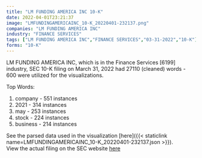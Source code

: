 ```yaml
---
title: "LM FUNDING AMERICA INC 10-K"
date: 2022-04-01T23:21:37
image: "LMFUNDINGAMERICAINC_10-K_20220401-232137.png"
companies: "LM FUNDING AMERICA INC"
industry: "FINANCE SERVICES"
tags: ["LM FUNDING AMERICA INC","FINANCE SERVICES","03-31-2022","10-K"]
forms: "10-K"
---
```

LM FUNDING AMERICA INC, which is in the Finance Services [6199] industry, SEC 10-K filing on March 31, 2022 had 27110 (cleaned) words - 600 were utilized for the visualizations.

Top Words:
1. company - 551 instances
2. 2021 - 314 instances
3. may - 253 instances
4. stock - 224 instances
5. business - 214 instances


See the parsed data used in the visualization [here]({{< staticlink name=LMFUNDINGAMERICAINC_10-K_20220401-232137.json >}}).  
View the actual filing on the SEC website [here](https://www.sec.gov/Archives/edgar/data/1640384/0001564590-22-013045.txt)